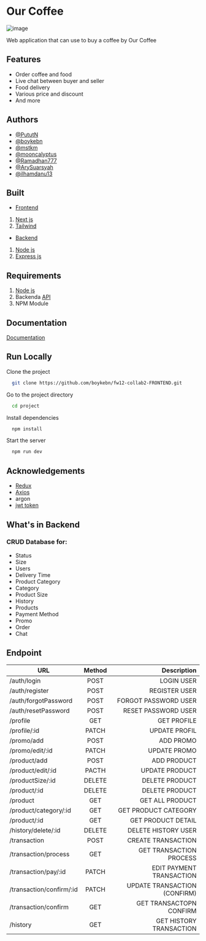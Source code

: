 
# Our Coffee

![image](https://user-images.githubusercontent.com/86812576/210517482-e3b1b0c2-eab3-44b2-b9cf-26cccdef1e25.png)

Web application that can use to buy a coffee by Our Coffee

## Features


- Order coffee and food
- Live chat between buyer and seller
- Food delivery
- Various price and discount
- And more
## Authors

- [@PututN](https://www.github.com/PututN)
- [@boykebn](https://www.github.com/boykebn)
- [@mstkm](https://www.github.com/mstkm)
- [@mooncalyptus](https://www.github.com/mooncalyptus)
- [@Ramadhan777](https://www.github.com/Ramadhan7777)
- [@ArySuarsyah](https://www.github.com/ArySuarsyah)
- [@ilhamdanu13](https://www.github.com/ilhamdanu13)






## Built

- [Frontend](https://github.com/rioprayoga23/fw12-frontend-collab)
1. [Next js](https://nextjs.org/)
2. [Tailwind](https://tailwindcss.com/)


- [Backend](https://github.com/rioprayoga23/fw12-backend-collab)
1. [Node js](https://nodejs.org/en/)
2. [Express js](https://expressjs.com/en/starter/installing.html)
## Requirements

1. [Node js](https://nodejs.org/en/)
2. Backenda [API ](fw12-backend-collab.vercel.app)
3. NPM Module
## Documentation

[Documentation](https://linktodocumentation)


## Run Locally

Clone the project

```bash
  git clone https://github.com/boykebn/fw12-collab2-FRONTEND.git
```

Go to the project directory

```bash
  cd project
```

Install dependencies

```bash
  npm install
```

Start the server

```bash
  npm run dev
```


## Acknowledgements

- [Redux](https://redux.js.org/)
- [Axios](https://axios-http.com/docs/intro)
- argon
- [jwt token](https://www.npmjs.com/package/jsonwebtoken)

## What's in Backend
### CRUD Database for:
- Status
- Size 
- Users
- Delivery Time
- Product Category
- Category
- Product Size
- History
- Products
- Payment Method
- Promo
- Order
- Chat

## Endpoint


|                              URL                         | Method | Description |
| -------------------------------------------------------- |:------:| --------------------------------------------:|
| /auth/login                                              | POST  |                                    LOGIN USER |
| /auth/register                                           | POST  |                                 REGISTER USER |
| /auth/forgotPassword                                     | POST  |                          FORGOT PASSWORD USER |
| /auth/resetPassword                                      | POST  |                           RESET PASSWORD USER |
| /profile                                                 | GET   |                                   GET PROFILE |
| /profile/:id                                             | PATCH |                                 UPDATE PROFIL |
| /promo/add                                               | POST  |                                     ADD PROMO |
| /promo/edit/:id                                          | PATCH |                                  UPDATE PROMO |
| /product/add                                             | POST  |                                   ADD PRODUCT |
| /product/edit/:id                                        | PACTH |                                UPDATE PRODUCT |
| /productSize/:id                                         | DELETE|                                DELETE PRODUCT |
| /product/:id                                               | DELETE|                                DELETE PRODUCT |
| /product                                                 | GET   |                               GET ALL PRODUCT |
| /product/category/:id                                   | GET   |                          GET PRODUCT CATEGORY |
| /product/:id                                             | GET   |                            GET PRODUCT DETAIL |
| /history/delete/:id                                      | DELETE|                           DELETE HISTORY USER |
| /transaction                                             | POST  |                            CREATE TRANSACTION |
| /transaction/process                                     |  GET  |                       GET TRANSACTION PROCESS |
| /transaction/pay/:id                                       | PATCH|                       EDIT PAYMENT TRANSACTION |
| /transaction/confirm/:id              | PATCH |                  UPDATE TRANSACTION (CONFIRM) |
| /transaction/confirm                                     | GET   |                       GET TRANSACTOPN CONFIRM |
| /history                                                 | GET  |                        GET HISTORY TRANSACTION |
